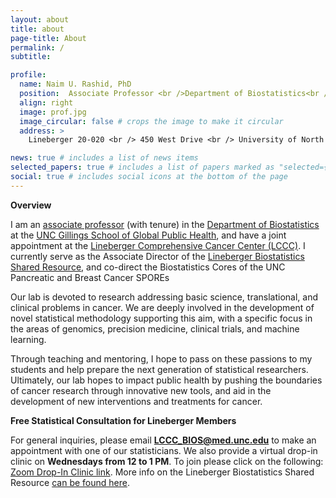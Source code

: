 ```yaml
---
layout: about
title: about
page-title: About
permalink: /
subtitle:

profile:
  name: Naim U. Rashid, PhD
  position:  Associate Professor <br />Department of Biostatistics<br />Gillings School of Global Public Health,<br /> Lineberger Comprehensive Cancer Center
  align: right
  image: prof.jpg
  image_circular: false # crops the image to make it circular
  address: >
    Lineberger 20-020 <br /> 450 West Drive <br /> University of North Carolina at Chapel Hill <br />Chapel Hill, NC, 27599

news: true # includes a list of news items
selected_papers: true # includes a list of papers marked as "selected={true}"
social: true # includes social icons at the bottom of the page
---
```


**Overview**

I am an [associate professor](https://sph.unc.edu/adv_profile/naim-rashid-phd/) (with tenure) in the [Department of Biostatistics](https://sph.unc.edu/bios/biostatistics/) at the [UNC Gillings School of Global Public Health](https://sph.unc.edu/), and have a joint appointment at the [Lineberger Comprehensive Cancer Center (LCCC)](https://unclineberger.org/). I currently serve as the Associate Director of the [Lineberger Biostatistics Shared Resource](https://unclineberger.org/biostats/), and co-direct the Biostatistics Cores of the UNC Pancreatic and Breast Cancer SPOREs 

Our lab is devoted to research addressing basic science, translational, and clinical problems in cancer.  We are deeply involved in the development of novel statistical methodology supporting this aim, with a specific focus in the areas of genomics, precision medicine, clinical trials, and machine learning.  

Through teaching and mentoring, I hope to pass on these passions to my students and help prepare the next generation of statistical researchers.   Ultimately, our lab hopes to impact public health by pushing the boundaries of cancer research through innovative new tools, and aid in the development of new interventions and treatments for cancer.  

**Free Statistical Consultation for Lineberger Members**

For general inquiries, please email **LCCC_BIOS@med.unc.edu** to make an appointment with one of our statisticians.  We also provide a virtual drop-in clinic on **Wednesdays from 12 to 1 PM**. To join please click on the following: [Zoom Drop-In Clinic link](https://zoom.us/j/98595369470).  More info on the Lineberger Biostatistics Shared Resource [can be found here](https://unclineberger.org/biostats/).

